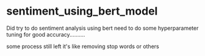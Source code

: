 # sentiment_using_bert_model


Did try to do sentiment analysis using bert need to do some hyperparameter tuning for good accuracy..........

some process still left it's like removing stop words or others
